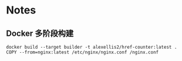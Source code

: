 # Notes

## Docker 多阶段构建

```shell
docker build --target builder -t alexellis2/href-counter:latest .
COPY --from=nginx:latest /etc/nginx/nginx.conf /nginx.conf

```
